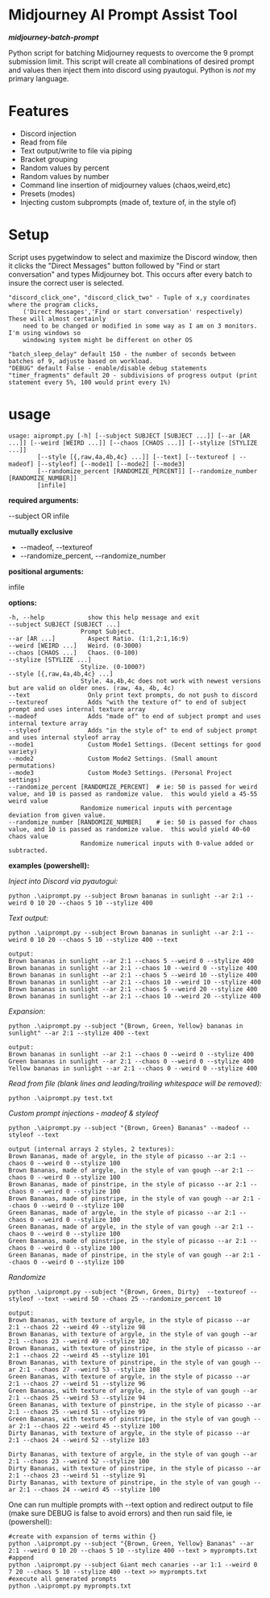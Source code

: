 # Midjourney AI Prompt Assist Tool
_**midjourney-batch-prompt**_

Python script for batching Midjourney requests to overcome the 9 prompt submission limit.  This script will
create all combinations of desired prompt and values then inject them into discord using pyautogui.  Python is _not_
my primary language.

# Features

* Discord injection
* Read from file
* Text output/write to file via piping
* Bracket grouping
* Random values by percent
* Random values by number
* Command line insertion of midjourney values (chaos,weird,etc)
* Presets (modes)
* Injecting custom subprompts (made of, texture of, in the style of)

# Setup

Script uses pygetwindow to select and maximize the Discord window, then it clicks the "Direct Messages" button followed by "Find or start conversation" and types Midjourney bot.  This occurs after every batch to insure the correct user is selected.

    "discord_click_one", "discord_click_two" - Tuple of x,y coordinates where the program clicks,
        ('Direct Messages','Find or start conversation' respectively) These will almost certainly
        need to be changed or modified in some way as I am on 3 monitors.  I'm using windows so 
        windowing system might be different on other OS
        
    "batch_sleep_delay" default 150 - the number of seconds between batches of 9, adjuste based on workload.
    "DEBUG" default False - enable/disable debug statements
    "timer_fragments" default 20 - subdivisions of progress output (print statement every 5%, 100 would print every 1%)

# usage
    usage: aiprompt.py [-h] [--subject SUBJECT [SUBJECT ...]] [--ar [AR ...]] [--weird [WEIRD ...]] [--chaos [CHAOS ...]] [--stylize [STYLIZE ...]] 
            [--style [{,raw,4a,4b,4c} ...]] [--text] [--textureof | --madeof] [--styleof] [--mode1] [--mode2] [--mode3] 
            [--randomize_percent [RANDOMIZE_PERCENT]] [--randomize_number [RANDOMIZE_NUMBER]]
            [infile]

**required arguments:**
  
  --subject OR infile

**mutually exclusive**
  
  * --madeof, --textureof
  * --randomize_percent, --randomize_number

**positional arguments:**
  
  infile

**options:**
  
    -h, --help            show this help message and exit
    --subject SUBJECT [SUBJECT ...]
                        Prompt Subject.
    --ar [AR ...]         Aspect Ratio. (1:1,2:1,16:9)
    --weird [WEIRD ...]   Weird. (0-3000)
    --chaos [CHAOS ...]   Chaos. (0-100)
    --stylize [STYLIZE ...]
                        Stylize. (0-1000?)
    --style [{,raw,4a,4b,4c} ...]
                        Style. 4a,4b,4c does not work with newest versions but are valid on older ones. (raw, 4a, 4b, 4c)
    --text                Only print text prompts, do not push to discord
    --textureof           Adds "with the texture of" to end of subject prompt and uses internal texture array
    --madeof              Adds "made of" to end of subject prompt and uses internal texture array
    --styleof             Adds "in the style of" to end of subject prompt and uses internal styleof array
    --mode1               Custom Mode1 Settings. (Decent settings for good variety)
    --mode2               Custom Mode2 Settings. (Small amount permutations)
    --mode3               Custom Mode3 Settings. (Personal Project settings)
    --randomize_percent [RANDOMIZE_PERCENT]  # ie: 50 is passed for weird value, and 10 is passed as randomize value.  this would yield a 45-55 weird value
                        Randomize numerical inputs with percentage deviation from given value.
    --randomize_number [RANDOMIZE_NUMBER]    # ie: 50 is passed for chaos value, and 10 is passed as randomize value.  this would yield 40-60 chaos value
                        Randomize numerical inputs with 0-value added or subtracted.

  **examples (powershell):**
  
  _Inject into Discord via pyautogui:_
  
    python .\aiprompt.py --subject Brown bananas in sunlight --ar 2:1 --weird 0 10 20 --chaos 5 10 --stylize 400
  
  _Text output:_
  
    python .\aiprompt.py --subject Brown bananas in sunlight --ar 2:1 --weird 0 10 20 --chaos 5 10 --stylize 400 --text

    output:
    Brown bananas in sunlight --ar 2:1 --chaos 5 --weird 0 --stylize 400
    Brown bananas in sunlight --ar 2:1 --chaos 10 --weird 0 --stylize 400
    Brown bananas in sunlight --ar 2:1 --chaos 5 --weird 10 --stylize 400
    Brown bananas in sunlight --ar 2:1 --chaos 10 --weird 10 --stylize 400
    Brown bananas in sunlight --ar 2:1 --chaos 5 --weird 20 --stylize 400
    Brown bananas in sunlight --ar 2:1 --chaos 10 --weird 20 --stylize 400

  _Expansion:_
  
    python .\aiprompt.py --subject "{Brown, Green, Yellow} bananas in sunlight" --ar 2:1 --stylize 400 --text

    output:
    Brown bananas in sunlight --ar 2:1 --chaos 0 --weird 0 --stylize 400
    Green bananas in sunlight --ar 2:1 --chaos 0 --weird 0 --stylize 400
    Yellow bananas in sunlight --ar 2:1 --chaos 0 --weird 0 --stylize 400

  _Read from file (blank lines and leading/trailing whitespace will be removed):_

    python .\aiprompt.py test.txt
  
  _Custom prompt injections - madeof & styleof_

    python .\aiprompt.py --subject "{Brown, Green} Bananas" --madeof --styleof --text

    output (internal arrays 2 styles, 2 textures):
    Brown Bananas, made of argyle, in the style of picasso --ar 2:1 --chaos 0 --weird 0 --stylize 100
    Brown Bananas, made of argyle, in the style of van gough --ar 2:1 --chaos 0 --weird 0 --stylize 100
    Brown Bananas, made of pinstripe, in the style of picasso --ar 2:1 --chaos 0 --weird 0 --stylize 100
    Brown Bananas, made of pinstripe, in the style of van gough --ar 2:1 --chaos 0 --weird 0 --stylize 100
    Green Bananas, made of argyle, in the style of picasso --ar 2:1 --chaos 0 --weird 0 --stylize 100
    Green Bananas, made of argyle, in the style of van gough --ar 2:1 --chaos 0 --weird 0 --stylize 100
    Green Bananas, made of pinstripe, in the style of picasso --ar 2:1 --chaos 0 --weird 0 --stylize 100
    Green Bananas, made of pinstripe, in the style of van gough --ar 2:1 --chaos 0 --weird 0 --stylize 100

  _Randomize_

    python .\aiprompt.py --subject "{Brown, Green, Dirty}  --textureof --styleof --text --weird 50 --chaos 25 --randomize_percent 10

    output:
    Brown Bananas, with texture of argyle, in the style of picasso --ar 2:1 --chaos 22 --weird 49 --stylize 98
    Brown Bananas, with texture of argyle, in the style of van gough --ar 2:1 --chaos 23 --weird 49 --stylize 102
    Brown Bananas, with texture of pinstripe, in the style of picasso --ar 2:1 --chaos 22 --weird 45 --stylize 101
    Brown Bananas, with texture of pinstripe, in the style of van gough --ar 2:1 --chaos 27 --weird 53 --stylize 108
    Green Bananas, with texture of argyle, in the style of picasso --ar 2:1 --chaos 27 --weird 51 --stylize 96
    Green Bananas, with texture of argyle, in the style of van gough --ar 2:1 --chaos 25 --weird 53 --stylize 94
    Green Bananas, with texture of pinstripe, in the style of picasso --ar 2:1 --chaos 25 --weird 51 --stylize 99
    Green Bananas, with texture of pinstripe, in the style of van gough --ar 2:1 --chaos 22 --weird 45 --stylize 100
    Dirty Bananas, with texture of argyle, in the style of picasso --ar 2:1 --chaos 24 --weird 52 --stylize 103

    Dirty Bananas, with texture of argyle, in the style of van gough --ar 2:1 --chaos 23 --weird 52 --stylize 100
    Dirty Bananas, with texture of pinstripe, in the style of picasso --ar 2:1 --chaos 23 --weird 51 --stylize 91
    Dirty Bananas, with texture of pinstripe, in the style of van gough --ar 2:1 --chaos 24 --weird 45 --stylize 100

  One can run multiple prompts with --text option and redirect output to file (make sure DEBUG is false to avoid errors) and then run
  said file, ie (powershell):

    #create with expansion of terms within {}
    python .\aiprompt.py --subject "{Brown, Green, Yellow} Bananas" --ar 2:1 --weird 0 10 20 --chaos 5 10 --stylize 400 --text > myprompts.txt
    #append
    python .\aiprompt.py --subject Giant mech canaries --ar 1:1 --weird 0 7 20 --chaos 5 10 --stylize 400 --text >> myprompts.txt
    #execute all generated prompts
    python .\aiprompt.py myprompts.txt
